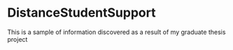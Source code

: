 # DistanceStudentSupport
This is a sample of information discovered as a result of my graduate thesis project
